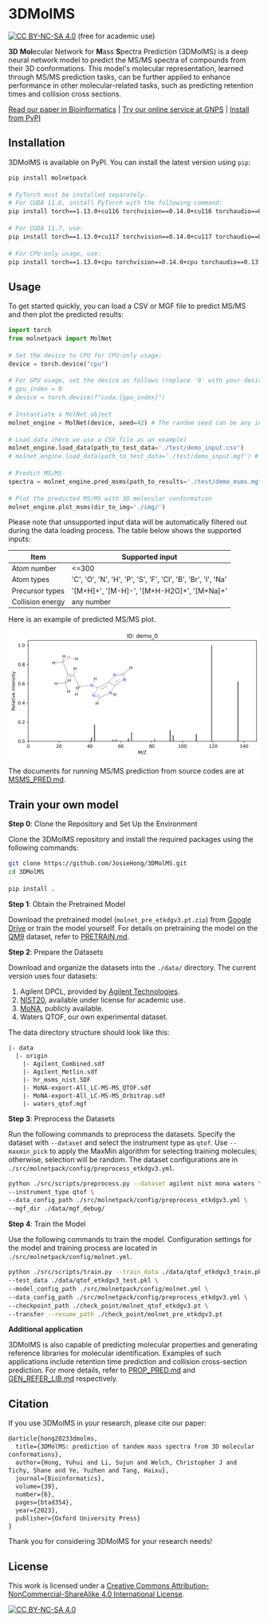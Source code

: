 # 3DMolMS

[![CC BY-NC-SA 4.0][cc-by-nc-sa-shield]][cc-by-nc-sa] (free for academic use) 

**3D** **Mol**ecular Network for **M**ass **S**pectra Prediction (3DMolMS) is a deep neural network model to predict the MS/MS spectra of compounds from their 3D conformations. This model's molecular representation, learned through MS/MS prediction tasks, can be further applied to enhance performance in other molecular-related tasks, such as predicting retention times and collision cross sections. 

[Read our paper in Bioinformatics](https://academic.oup.com/bioinformatics/article/39/6/btad354/7186501) | [Try our online service at GNPS](https://spectrumprediction.gnps2.org) | [Install from PyPI](https://pypi.org/project/molnetpack/)



## Installation

3DMolMS is available on PyPI. You can install the latest version using `pip`:

```bash
pip install molnetpack

# PyTorch must be installed separately. 
# For CUDA 11.6, install PyTorch with the following command:
pip install torch==1.13.0+cu116 torchvision==0.14.0+cu116 torchaudio==0.13.0 --extra-index-url https://download.pytorch.org/whl/cu116

# For CUDA 11.7, use:
pip install torch==1.13.0+cu117 torchvision==0.14.0+cu117 torchaudio==0.13.0 --extra-index-url https://download.pytorch.org/whl/cu117

# For CPU-only usage, use:
pip install torch==1.13.0+cpu torchvision==0.14.0+cpu torchaudio==0.13.0 --extra-index-url https://download.pytorch.org/whl/cpu
```



## Usage

To get started quickly, you can load a CSV or MGF file to predict MS/MS and then plot the predicted results:

```python
import torch
from molnetpack import MolNet

# Set the device to CPU for CPU-only usage:
device = torch.device("cpu")

# For GPU usage, set the device as follows (replace '0' with your desired GPU index):
# gpu_index = 0
# device = torch.device(f"cuda:{gpu_index}")

# Instantiate a MolNet object
molnet_engine = MolNet(device, seed=42) # The random seed can be any integer. 

# Load data (here we use a CSV file as an example)
molnet_engine.load_data(path_to_test_data='./test/demo_input.csv')
# molnet_engine.load_data(path_to_test_data='./test/demo_input.mgf') # MGF file is also supported

# Predict MS/MS
spectra = molnet_engine.pred_msms(path_to_results='./test/demo_msms.mgf')

# Plot the predicted MS/MS with 3D molecular conformation
molnet_engine.plot_msms(dir_to_img='./img/')
```

Please note that unsupported input data will be automatically filtered out during the data loading process. The table below shows the supported inputs: 

| Item             | Supported input                                               |
|------------------|---------------------------------------------------------------|
| Atom number      | <=300                                                         |
| Atom types       | 'C', 'O', 'N', 'H', 'P', 'S', 'F', 'Cl', 'B', 'Br', 'I', 'Na' |
| Precursor types  | '[M+H]+', '[M-H]-', '[M+H-H2O]+', '[M+Na]+'                   |
| Collision energy | any number                                                    |

Here is an example of predicted MS/MS plot. 

<p align="center">
  <img src='https://github.com/JosieHong/3DMolMS/blob/main/img/demo_0.png' width='600'>
</p> 

The documents for running MS/MS prediction from source codes are at [MSMS_PRED.md](docs/MSMS_PRED.md). 



## Train your own model

**Step 0**: Clone the Repository and Set Up the Environment

Clone the 3DMolMS repository and install the required packages using the following commands:

```bash
git clone https://github.com/JosieHong/3DMolMS.git
cd 3DMolMS

pip install .
```

**Step 1**: Obtain the Pretrained Model

Download the pretrained model (`molnet_pre_etkdgv3.pt.zip`) from [Google Drive](https://drive.google.com/drive/folders/1fWx3d8vCPQi-U-obJ3kVL3XiRh75x5Ce?usp=drive_link) or train the model yourself. For details on pretraining the model on the [QM9](https://figshare.com/collections/Quantum_chemistry_structures_and_properties_of_134_kilo_molecules/978904) dataset, refer to [PRETRAIN.md](docs/PRETRAIN.md).

**Step 2**: Prepare the Datasets

Download and organize the datasets into the `./data/` directory. The current version uses four datasets:

1. Agilent DPCL, provided by [Agilent Technologies](https://www.agilent.com/).
2. [NIST20](https://www.nist.gov/programs-projects/nist23-updates-nist-tandem-and-electron-ionization-spectral-libraries), available under license for academic use.
3. [MoNA](https://mona.fiehnlab.ucdavis.edu/downloads), publicly available.
4. Waters QTOF, our own experimental dataset.

The data directory structure should look like this:

```plaintext
|- data
  |- origin
    |- Agilent_Combined.sdf
    |- Agilent_Metlin.sdf
    |- hr_msms_nist.SDF
    |- MoNA-export-All_LC-MS-MS_QTOF.sdf
    |- MoNA-export-All_LC-MS-MS_Orbitrap.sdf
    |- waters_qtof.mgf
```

**Step 3**: Preprocess the Datasets

Run the following commands to preprocess the datasets. Specify the dataset with `--dataset` and select the instrument type as `qtof`. Use `--maxmin_pick` to apply the MaxMin algorithm for selecting training molecules; otherwise, selection will be random. The dataset configurations are in `./src/molnetpack/config/preprocess_etkdgv3.yml`.

```bash
python ./src/scripts/preprocess.py --dataset agilent nist mona waters \
--instrument_type qtof \
--data_config_path ./src/molnetpack/config/preprocess_etkdgv3.yml \
--mgf_dir ./data/mgf_debug/
```

**Step 4**: Train the Model

Use the following commands to train the model. Configuration settings for the model and training process are located in `./src/molnetpack/config/molnet.yml`.

```bash
python ./src/scripts/train.py --train_data ./data/qtof_etkdgv3_train.pkl \
--test_data ./data/qtof_etkdgv3_test.pkl \
--model_config_path ./src/molnetpack/config/molnet.yml \
--data_config_path ./src/molnetpack/config/preprocess_etkdgv3.yml \
--checkpoint_path ./check_point/molnet_qtof_etkdgv3.pt \
--transfer --resume_path ./check_point/molnet_pre_etkdgv3.pt
```

**Additional application**

3DMolMS is also capable of predicting molecular properties and generating reference libraries for molecular identification. Examples of such applications include retention time prediction and collision cross-section prediction. For more details, refer to [PROP_PRED.md](docs/PROP_PRED.md) and [GEN_REFER_LIB.md](docs/GEN_REFER_LIB.md) respectively. 



## Citation

If you use 3DMolMS in your research, please cite our paper:

```
@article{hong20233dmolms,
  title={3DMolMS: prediction of tandem mass spectra from 3D molecular conformations},
  author={Hong, Yuhui and Li, Sujun and Welch, Christopher J and Tichy, Shane and Ye, Yuzhen and Tang, Haixu},
  journal={Bioinformatics},
  volume={39},
  number={6},
  pages={btad354},
  year={2023},
  publisher={Oxford University Press}
}
```

Thank you for considering 3DMolMS for your research needs!

## License

This work is licensed under a
[Creative Commons Attribution-NonCommercial-ShareAlike 4.0 International License][cc-by-nc-sa].

[![CC BY-NC-SA 4.0][cc-by-nc-sa-image]][cc-by-nc-sa]

[cc-by-nc-sa]: http://creativecommons.org/licenses/by-nc-sa/4.0/
[cc-by-nc-sa-image]: https://licensebuttons.net/l/by-nc-sa/4.0/88x31.png
[cc-by-nc-sa-shield]: https://img.shields.io/badge/License-CC%20BY--NC--SA%204.0-lightgrey.svg
